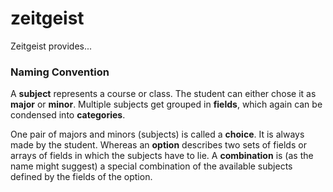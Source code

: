 # zeitgeist

Zeitgeist provides...

### Naming Convention

A **subject** represents a course or class.
The student can either chose it as **major** or **minor**.
Multiple subjects get grouped in **fields**, which again can be condensed into **categories**.

One pair of majors and minors (subjects) is called a **choice**.
It is always made by the student.
Whereas an **option** describes two sets of fields or arrays of fields in which the subjects have to lie.
A **combination** is (as the name might suggest) a special combination of the available subjects defined by the fields of the option.
